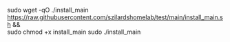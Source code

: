 sudo wget -qO ./install_main https://raw.githubusercontent.com/szilardshomelab/test/main/install_main.sh &&\
sudo chmod +x install_main 
sudo ./install_main